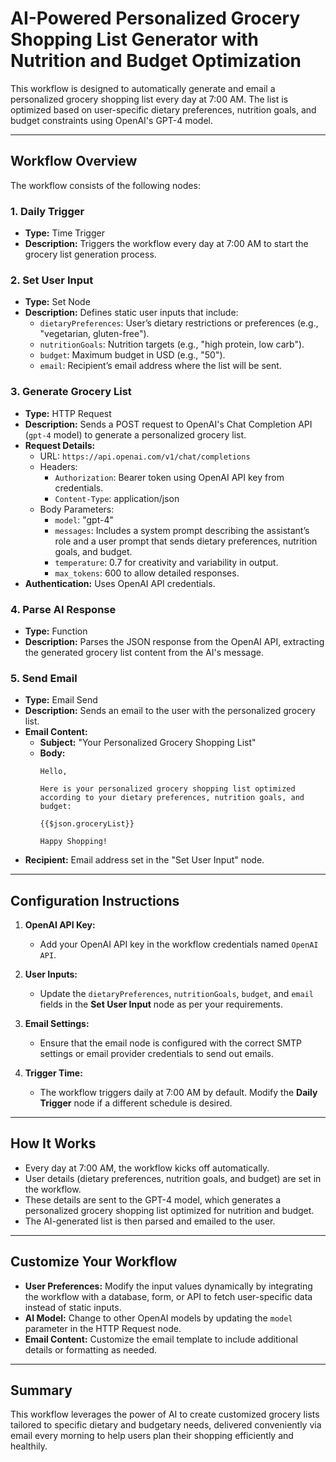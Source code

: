 # AI-Powered Personalized Grocery Shopping List Generator with Nutrition and Budget Optimization

This workflow is designed to automatically generate and email a personalized grocery shopping list every day at 7:00 AM. The list is optimized based on user-specific dietary preferences, nutrition goals, and budget constraints using OpenAI's GPT-4 model.

---

## Workflow Overview

The workflow consists of the following nodes:

### 1. Daily Trigger
- **Type:** Time Trigger
- **Description:** Triggers the workflow every day at 7:00 AM to start the grocery list generation process.

### 2. Set User Input
- **Type:** Set Node
- **Description:** Defines static user inputs that include:
  - `dietaryPreferences`: User’s dietary restrictions or preferences (e.g., "vegetarian, gluten-free").
  - `nutritionGoals`: Nutrition targets (e.g., "high protein, low carb").
  - `budget`: Maximum budget in USD (e.g., "50").
  - `email`: Recipient’s email address where the list will be sent.

### 3. Generate Grocery List
- **Type:** HTTP Request
- **Description:** Sends a POST request to OpenAI's Chat Completion API (`gpt-4` model) to generate a personalized grocery list.
- **Request Details:**
  - URL: `https://api.openai.com/v1/chat/completions`
  - Headers:
    - `Authorization`: Bearer token using OpenAI API key from credentials.
    - `Content-Type`: application/json
  - Body Parameters:
    - `model`: "gpt-4"
    - `messages`: Includes a system prompt describing the assistant’s role and a user prompt that sends dietary preferences, nutrition goals, and budget.
    - `temperature`: 0.7 for creativity and variability in output.
    - `max_tokens`: 600 to allow detailed responses.
- **Authentication:** Uses OpenAI API credentials.

### 4. Parse AI Response
- **Type:** Function
- **Description:** Parses the JSON response from the OpenAI API, extracting the generated grocery list content from the AI's message.

### 5. Send Email
- **Type:** Email Send
- **Description:** Sends an email to the user with the personalized grocery list.
- **Email Content:**
  - **Subject:** "Your Personalized Grocery Shopping List"
  - **Body:**
    ```
    Hello,

    Here is your personalized grocery shopping list optimized according to your dietary preferences, nutrition goals, and budget:

    {{$json.groceryList}}

    Happy Shopping!
    ```
- **Recipient:** Email address set in the "Set User Input" node.

---

## Configuration Instructions

1. **OpenAI API Key:**
   - Add your OpenAI API key in the workflow credentials named `OpenAI API`.
   
2. **User Inputs:**
   - Update the `dietaryPreferences`, `nutritionGoals`, `budget`, and `email` fields in the **Set User Input** node as per your requirements.

3. **Email Settings:**
   - Ensure that the email node is configured with the correct SMTP settings or email provider credentials to send out emails.

4. **Trigger Time:**
   - The workflow triggers daily at 7:00 AM by default. Modify the **Daily Trigger** node if a different schedule is desired.

---

## How It Works

- Every day at 7:00 AM, the workflow kicks off automatically.
- User details (dietary preferences, nutrition goals, and budget) are set in the workflow.
- These details are sent to the GPT-4 model, which generates a personalized grocery shopping list optimized for nutrition and budget.
- The AI-generated list is then parsed and emailed to the user.

---

## Customize Your Workflow

- **User Preferences:** Modify the input values dynamically by integrating the workflow with a database, form, or API to fetch user-specific data instead of static inputs.
- **AI Model:** Change to other OpenAI models by updating the `model` parameter in the HTTP Request node.
- **Email Content:** Customize the email template to include additional details or formatting as needed.

---

## Summary

This workflow leverages the power of AI to create customized grocery lists tailored to specific dietary and budgetary needs, delivered conveniently via email every morning to help users plan their shopping efficiently and healthily.
